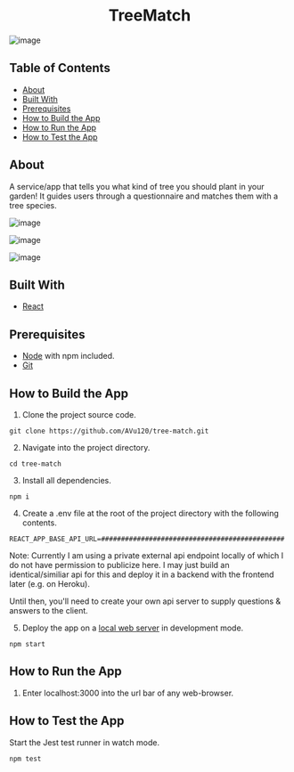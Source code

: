 <h1 align="center">TreeMatch</h1>

![image](https://user-images.githubusercontent.com/38395166/106522015-2eedb580-6533-11eb-81f9-dcffde5d2910.png)

## Table of Contents

- [About](#about)
- [Built With](#built-with)
- [Prerequisites](#prerequisites)
- [How to Build the App](#how-to-build-the-app)
- [How to Run the App](#how-to-run-the-app)
- [How to Test the App](#how-to-test-the-app)

## About

A service/app that tells you what kind of tree you should plant in your garden! It guides users through a questionnaire and matches them with a tree species.

![image](https://user-images.githubusercontent.com/38395166/106522145-58a6dc80-6533-11eb-9a1e-bed394903e98.png)

![image](https://user-images.githubusercontent.com/38395166/106522196-6b211600-6533-11eb-81ae-476ada02525d.png)

![image](https://user-images.githubusercontent.com/38395166/106522240-7f651300-6533-11eb-8fa5-9ff1c8a15ef7.png)

## Built With

- [React](https://reactjs.org/)

## Prerequisites

- [Node](https://nodejs.org/en/) with npm included.
- [Git](https://git-scm.com/)

## How to Build the App

1. Clone the project source code.

```
git clone https://github.com/AVu120/tree-match.git
```

2. Navigate into the project directory.

```
cd tree-match
```

3. Install all dependencies.

```
npm i
```

4. Create a .env file at the root of the project directory with the following contents.

```
REACT_APP_BASE_API_URL=##############################################
```

Note: Currently I am using a private external api endpoint locally of which I do not have permission to publicize here. I may just build an identical/similiar api for this and deploy it in a backend with the frontend later (e.g. on Heroku).

Until then, you'll need to create your own api server to supply questions & answers to the client.

5. Deploy the app on a [local web server](https://webpack.js.org/configuration/dev-server/) in development mode.

```
npm start
```

## How to Run the App

1. Enter localhost:3000 into the url bar of any web-browser.

## How to Test the App

Start the Jest test runner in watch mode.

```
npm test
```
